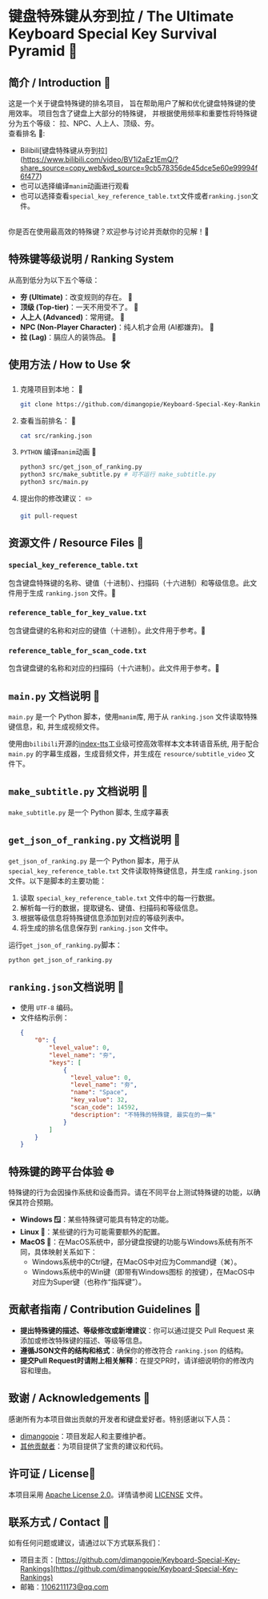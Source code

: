 # 键盘特殊键从夯到拉 / The Ultimate Keyboard Special Key Survival Pyramid 🎯

## 简介 / Introduction 📖
这是一个关于键盘特殊键的排名项目，
旨在帮助用户了解和优化键盘特殊键的使用效率。
项目包含了键盘上大部分的特殊键，
并根据使用频率和重要性将特殊键分为五个等级：
拉、NPC、人上人、顶级、夯。
<br>
查看排名 👀:
- Bilibili[键盘特殊键从夯到拉] (https://www.bilibili.com/video/BV1i2aEz1EmQ/?share_source=copy_web&vd_source=9cb578356de45dce5e60e99994f6f477)
- 也可以选择编译`manim`动画进行观看
- 也可以选择查看`special_key_reference_table.txt`文件或者`ranking.json`文件。
<br>
你是否在使用最高效的特殊键？欢迎参与讨论并贡献你的见解！🎉

## 特殊键等级说明 / Ranking System
从高到低分为以下五个等级：
- **夯 (Ultimate)**：改变规则的存在。 💪
- **顶级 (Top-tier)**：一天不用受不了。 🥰
- **人上人 (Advanced)**：常用键。 🌟
- **NPC (Non-Player Character)**：纯人机才会用 (AI都嫌弃)。 🤖
- **拉 (Lag)**：膈应人的装饰品。 🤮

## 使用方法 / How to Use 🛠️
1. 克隆项目到本地： 📁
   ```bash
   git clone https://github.com/dimangopie/Keyboard-Special-Key-Rankings
   ```
2. 查看当前排名： 📄
   ```bash
   cat src/ranking.json
   ```
3. `PYTHON` 编译`manim`动画 🐍
    ```bash
    python3 src/get_json_of_ranking.py
    python3 src/make_subtitle.py # 可不运行 make_subtitle.py
    python3 src/main.py
    ```
4. 提出你的修改建议： ✏️
   ```bash
   git pull-request
   ```

## 资源文件 / Resource Files 📂
### `special_key_reference_table.txt`
包含键盘特殊键的名称、键值（十进制）、扫描码（十六进制）和等级信息。此文件用于生成 `ranking.json` 文件。📄

### `reference_table_for_key_value.txt`
包含键盘键的名称和对应的键值（十进制）。此文件用于参考。📄

### `reference_table_for_scan_code.txt`
包含键盘键的名称和对应的扫描码（十六进制）。此文件用于参考。📄

## `main.py` 文档说明 📝
`main.py` 是一个 Python 脚本，使用`manim`库, 用于从 `ranking.json` 文件读取特殊键信息，和, 并生成视频文件。

使用由`bilibili`开源的[index-tts](https://github.com/index-tts/index-tts)工业级可控高效零样本文本转语音系统,
用于配合 `main.py` 的字幕生成器，生成音频文件，并生成在 `resource/subtitle_video` 文件下。

## `make_subtitle.py` 文档说明 📝
`make_subtitle.py` 是一个 Python 脚本, 生成字幕表


## `get_json_of_ranking.py` 文档说明 📝
`get_json_of_ranking.py` 是一个 Python 脚本，用于从 `special_key_reference_table.txt` 文件读取特殊键信息，并生成 `ranking.json` 文件。以下是脚本的主要功能：
1. 读取 `special_key_reference_table.txt` 文件中的每一行数据。
2. 解析每一行的数据，提取键名、键值、扫描码和等级信息。
3. 根据等级信息将特殊键信息添加到对应的等级列表中。
4. 将生成的排名信息保存到 `ranking.json` 文件中。

运行`get_json_of_ranking.py`脚本：
```bash
python get_json_of_ranking.py
```

## `ranking.json`文档说明 📄
- 使用 `UTF-8` 编码。
- 文件结构示例：
  ```json
  {
      "0": {
          "level_value": 0,
          "level_name": "夯",
          "keys": [
              {
                "level_value": 0,
                "level_name": "夯",
                "name": "Space",
                "key_value": 32,
                "scan_code": 14592,
                "description": "不特殊的特殊键, 最实在的一集"
              }
          ]
      }
  }
  ```

## 特殊键的跨平台体验 🌐
特殊键的行为会因操作系统和设备而异。请在不同平台上测试特殊键的功能，以确保其符合预期。
- **Windows 🪟**：某些特殊键可能具有特定的功能。
- **Linux 🐧**：某些键的行为可能需要额外的配置。
- **MacOS 🍎**：在MacOS系统中，部分键盘按键的功能与Windows系统有所不同，具体映射关系如下：
  - Windows系统中的Ctrl键，在MacOS中对应为Command键（⌘）。
  - Windows系统中的Win键（即带有Windows图标 的按键），在MacOS中对应为Super键（也称作“指挥键”）。 

## 贡献者指南 / Contribution Guidelines 🤝
- **提出特殊键的描述、等级修改或新增建议**：你可以通过提交 Pull Request 来添加或修改特殊键的描述、等级等信息。
- **遵循JSON文件的结构和格式**：确保你的修改符合 `ranking.json` 的结构。
- **提交Pull Request时请附上相关解释**：在提交PR时，请详细说明你的修改内容和理由。

## 致谢 / Acknowledgements 🙏
感谢所有为本项目做出贡献的开发者和键盘爱好者。特别感谢以下人员：
- [dimangopie](https://github.com/dimangopie)：项目发起人和主要维护者。
- [其他贡献者](https://github.com/dimangopie/Keyboard-Special-Key-Rankings/graphs/contributors)：为项目提供了宝贵的建议和代码。

## 许可证 / License📜
本项目采用 [Apache License 2.0](LICENSE)。详情请参阅 [LICENSE](LICENSE) 文件。

## 联系方式 / Contact 📮
如有任何问题或建议，请通过以下方式联系我们：
- 项目主页：[https://github.com/dimangopie/Keyboard-Special-Key-Rankings](https://github.com/dimangopie/Keyboard-Special-Key-Rankings)
- 邮箱：[1106211173@qq.com](mailto:1106211173@qq.com)
